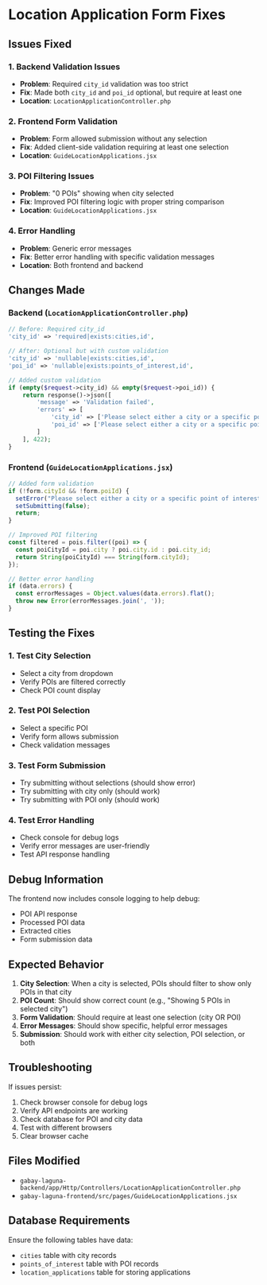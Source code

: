# Location Application Form Fixes

## Issues Fixed

### 1. **Backend Validation Issues**
- **Problem**: Required `city_id` validation was too strict
- **Fix**: Made both `city_id` and `poi_id` optional, but require at least one
- **Location**: `LocationApplicationController.php`

### 2. **Frontend Form Validation**
- **Problem**: Form allowed submission without any selection
- **Fix**: Added client-side validation requiring at least one selection
- **Location**: `GuideLocationApplications.jsx`

### 3. **POI Filtering Issues**
- **Problem**: "0 POIs" showing when city selected
- **Fix**: Improved POI filtering logic with proper string comparison
- **Location**: `GuideLocationApplications.jsx`

### 4. **Error Handling**
- **Problem**: Generic error messages
- **Fix**: Better error handling with specific validation messages
- **Location**: Both frontend and backend

## Changes Made

### Backend (`LocationApplicationController.php`)
```php
// Before: Required city_id
'city_id' => 'required|exists:cities,id',

// After: Optional but with custom validation
'city_id' => 'nullable|exists:cities,id',
'poi_id' => 'nullable|exists:points_of_interest,id',

// Added custom validation
if (empty($request->city_id) && empty($request->poi_id)) {
    return response()->json([
        'message' => 'Validation failed',
        'errors' => [
            'city_id' => ['Please select either a city or a specific point of interest.'],
            'poi_id' => ['Please select either a city or a specific point of interest.']
        ]
    ], 422);
}
```

### Frontend (`GuideLocationApplications.jsx`)
```javascript
// Added form validation
if (!form.cityId && !form.poiId) {
  setError("Please select either a city or a specific point of interest.");
  setSubmitting(false);
  return;
}

// Improved POI filtering
const filtered = pois.filter((poi) => {
  const poiCityId = poi.city ? poi.city.id : poi.city_id;
  return String(poiCityId) === String(form.cityId);
});

// Better error handling
if (data.errors) {
  const errorMessages = Object.values(data.errors).flat();
  throw new Error(errorMessages.join(', '));
}
```

## Testing the Fixes

### 1. **Test City Selection**
- Select a city from dropdown
- Verify POIs are filtered correctly
- Check POI count display

### 2. **Test POI Selection**
- Select a specific POI
- Verify form allows submission
- Check validation messages

### 3. **Test Form Submission**
- Try submitting without selections (should show error)
- Try submitting with city only (should work)
- Try submitting with POI only (should work)

### 4. **Test Error Handling**
- Check console for debug logs
- Verify error messages are user-friendly
- Test API response handling

## Debug Information

The frontend now includes console logging to help debug:
- POI API response
- Processed POI data
- Extracted cities
- Form submission data

## Expected Behavior

1. **City Selection**: When a city is selected, POIs should filter to show only POIs in that city
2. **POI Count**: Should show correct count (e.g., "Showing 5 POIs in selected city")
3. **Form Validation**: Should require at least one selection (city OR POI)
4. **Error Messages**: Should show specific, helpful error messages
5. **Submission**: Should work with either city selection, POI selection, or both

## Troubleshooting

If issues persist:
1. Check browser console for debug logs
2. Verify API endpoints are working
3. Check database for POI and city data
4. Test with different browsers
5. Clear browser cache

## Files Modified

- `gabay-laguna-backend/app/Http/Controllers/LocationApplicationController.php`
- `gabay-laguna-frontend/src/pages/GuideLocationApplications.jsx`

## Database Requirements

Ensure the following tables have data:
- `cities` table with city records
- `points_of_interest` table with POI records
- `location_applications` table for storing applications
